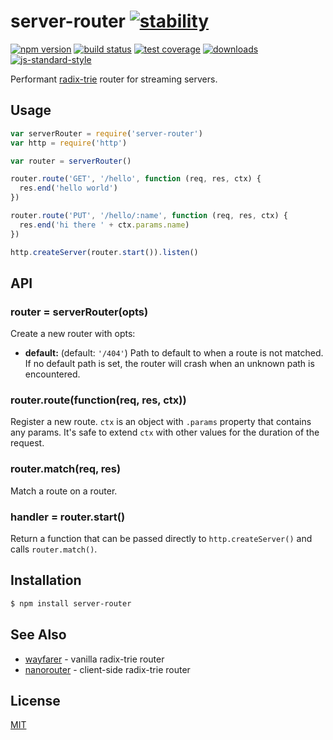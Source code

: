 # server-router [![stability][0]][1]
[![npm version][2]][3] [![build status][4]][5] [![test coverage][6]][7]
[![downloads][8]][9] [![js-standard-style][10]][11]

Performant [radix-trie](https://en.wikipedia.org/wiki/Radix_tree) router for
streaming servers.

## Usage
```js
var serverRouter = require('server-router')
var http = require('http')

var router = serverRouter()

router.route('GET', '/hello', function (req, res, ctx) {
  res.end('hello world')
})

router.route('PUT', '/hello/:name', function (req, res, ctx) {
  res.end('hi there ' + ctx.params.name)
})

http.createServer(router.start()).listen()
```

## API
### router = serverRouter(opts)
Create a new router with opts:
- __default:__ (default: `'/404'`) Path to default to when a route is not
  matched. If no default path is set, the router will crash when an unknown
  path is encountered.

### router.route(function(req, res, ctx))
Register a new route. `ctx` is an object with `.params` property that contains
any params. It's safe to extend `ctx` with other values for the duration of the
request.

### router.match(req, res)
Match a route on a router.

### handler = router.start()
Return a function that can be passed directly to `http.createServer()` and
calls `router.match()`.

## Installation
```sh
$ npm install server-router
```

## See Also
- [wayfarer](https://github.com/yoshuawuyts/wayfarer) - vanilla radix-trie
  router
- [nanorouter](https://github.com/yoshuawuyts/nanorouter) - client-side
  radix-trie router

## License
[MIT](https://tldrlegal.com/license/mit-license)

[0]: https://img.shields.io/badge/stability-experimental-orange.svg?style=flat-square
[1]: https://nodejs.org/api/documentation.html#documentation_stability_index
[2]: https://img.shields.io/npm/v/server-router.svg?style=flat-square
[3]: https://npmjs.org/package/server-router
[4]: https://img.shields.io/travis/yoshuawuyts/server-router/master.svg?style=flat-square
[5]: https://travis-ci.org/yoshuawuyts/server-router
[6]: https://img.shields.io/codecov/c/github/yoshuawuyts/server-router/master.svg?style=flat-square
[7]: https://codecov.io/github/yoshuawuyts/server-router
[8]: http://img.shields.io/npm/dm/server-router.svg?style=flat-square
[9]: https://npmjs.org/package/server-router
[10]: https://img.shields.io/badge/code%20style-standard-brightgreen.svg?style=flat-square
[11]: https://github.com/feross/standard
[12]: https://github.com/yoshuawuyts/wayfarer
